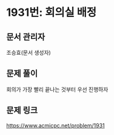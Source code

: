 # 1931번: 회의실 배정
## 문서 관리자
조승효(문서 생성자)
## 문제 풀이
회의가 가장 빨리 끝나는 것부터 우선 진행하자
## 문제 링크
https://www.acmicpc.net/problem/1931